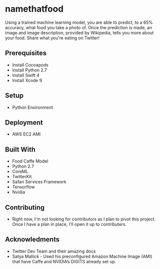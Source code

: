 # namethatfood
Using a trained machine learning model, you are able to predict, to a 65% accuracy, what food you
take a photo of. Once the prediction is made, an image and image description, provided by Wikipedia,
tells you more about your food. Share what you're eating on Twitter!

## Prerequisites
* Install Cocoapods
* Install Python 2.7
* Install Swift 4
* Install Xcode 9

## Setup
* Python Environment

## Deployment
* AWS EC2 AMI


## Built With
* Food Caffe Model
* Python 2.7
* CoreML
* TwitterKit
* Safari Services Framework
* Tensorflow
* Nvidia

## Contributing
* Right now, I'm not looking for contributors as I plan to pivot this project. Once I have a plan in place, I'll open it up to contributers.

## Acknowledments
* Twitter Dev Team and their amazing docs
* Satya Mallick - Used his preconfigured Amazon Machine Image (AMI) that have Caffe and NVIDIA’s DIGITS already set up.

